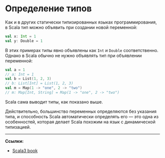 # Определение типов

Как и в других статически типизированных языках программирования, в Scala тип можно объявить при создании новой переменной:

```scala
val x: Int = 1
val y: Double = 1
```

В этих примерах типы явно объявлены как `Int` и `Double` соответственно. 
Однако в Scala обычно не нужно объявлять тип при объявлении переменной:

```scala
val a = 1
// a: Int = 1
val b = List(1, 2, 3)
// b: List[Int] = List(1, 2, 3)
val m = Map(1 -> "one", 2 -> "two")
// m: Map[Int, String] = Map(1 -> "one", 2 -> "two")
```

Scala сама выводит типы, как показано выше.

Действительно, большинство переменных определяются без указания типа, 
и способность Scala автоматически определять его — 
это одна из особенностей, которая делает Scala похожим на язык с динамической типизацией.


---

**Ссылки:**

- [Scala3 book](https://docs.scala-lang.org/scala3/book/types-inferred.html)
